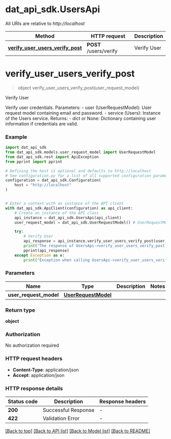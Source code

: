 # dat_api_sdk.UsersApi

All URIs are relative to *http://localhost*

Method | HTTP request | Description
------------- | ------------- | -------------
[**verify_user_users_verify_post**](UsersApi.md#verify_user_users_verify_post) | **POST** /users/verify | Verify User


# **verify_user_users_verify_post**
> object verify_user_users_verify_post(user_request_model)

Verify User

Verify user credentials.  Parameters: - user (UserRequestModel): User request model containing email and password. - service (Users): Instance of the Users service.  Returns: - dict or None: Dictionary containing user information if credentials are valid.

### Example


```python
import dat_api_sdk
from dat_api_sdk.models.user_request_model import UserRequestModel
from dat_api_sdk.rest import ApiException
from pprint import pprint

# Defining the host is optional and defaults to http://localhost
# See configuration.py for a list of all supported configuration parameters.
configuration = dat_api_sdk.Configuration(
    host = "http://localhost"
)


# Enter a context with an instance of the API client
with dat_api_sdk.ApiClient(configuration) as api_client:
    # Create an instance of the API class
    api_instance = dat_api_sdk.UsersApi(api_client)
    user_request_model = dat_api_sdk.UserRequestModel() # UserRequestModel | 

    try:
        # Verify User
        api_response = api_instance.verify_user_users_verify_post(user_request_model)
        print("The response of UsersApi->verify_user_users_verify_post:\n")
        pprint(api_response)
    except Exception as e:
        print("Exception when calling UsersApi->verify_user_users_verify_post: %s\n" % e)
```



### Parameters


Name | Type | Description  | Notes
------------- | ------------- | ------------- | -------------
 **user_request_model** | [**UserRequestModel**](UserRequestModel.md)|  | 

### Return type

**object**

### Authorization

No authorization required

### HTTP request headers

 - **Content-Type**: application/json
 - **Accept**: application/json

### HTTP response details

| Status code | Description | Response headers |
|-------------|-------------|------------------|
**200** | Successful Response |  -  |
**422** | Validation Error |  -  |

[[Back to top]](#) [[Back to API list]](../README.md#documentation-for-api-endpoints) [[Back to Model list]](../README.md#documentation-for-models) [[Back to README]](../README.md)

